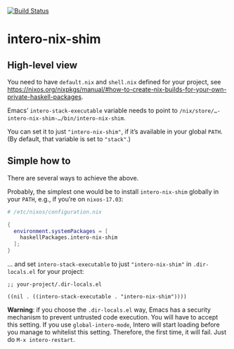 [![Build Status](https://travis-ci.org/michalrus/intero-nix-shim.svg?branch=master)](https://travis-ci.org/michalrus/intero-nix-shim)

# intero-nix-shim

## High-level view

You need to have `default.nix` and `shell.nix` defined for your project, see https://nixos.org/nixpkgs/manual/#how-to-create-nix-builds-for-your-own-private-haskell-packages.

Emacs’ `intero-stack-executable` variable needs to point to `/nix/store/…-intero-nix-shim-…/bin/intero-nix-shim`.

You can set it to just `"intero-nix-shim"`, if it’s available in your global `PATH`. (By default, that variable is set to `"stack"`.)

## Simple how to

There are several ways to achieve the above.

Probably, the simplest one would be to install `intero-nix-shim` globally in your `PATH`, e.g., if you’re on `nixos-17.03`:

```nix
# /etc/nixos/configuration.nix

{
  environment.systemPackages = [
    haskellPackages.intero-nix-shim
  ];
}
```

… and set `intero-stack-executable` to just `"intero-nix-shim"` in `.dir-locals.el` for your project:

```elisp
;; your-project/.dir-locals.el

((nil . ((intero-stack-executable . "intero-nix-shim"))))
```

**Warning**: if you choose the `.dir-locals.el` way, Emacs has a security mechanism to prevent untrusted code execution. You will have to accept this setting. If you use `global-intero-mode`, Intero will start loading before you manage to whitelist this setting. Therefore, the first time, it will fail. Just do `M-x intero-restart`.
